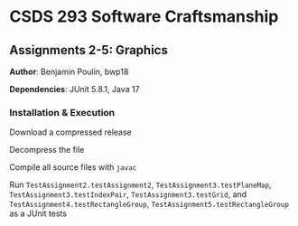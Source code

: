 # CSDS 293 Software Craftsmanship
## Assignments 2-5: Graphics

**Author**: Benjamin Poulin, bwp18

**Dependencies**: JUnit 5.8.1, Java 17

### Installation & Execution
Download a compressed release

Decompress the file

Compile all source files with `javac`

Run `TestAssignment2.testAssignment2`, `TestAssignment3.testPlaneMap`,
`TestAssignment3.testIndexPair`, `TestAssignment3.testGrid`, and
`TestAssignment4.testRectangleGroup`,
`TestAssignment5.testRectangleGroup` as a JUnit tests